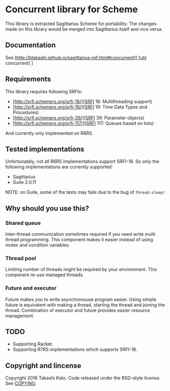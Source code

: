 Concurrent library for Scheme
=============================

This library is extracted Sagittarius Scheme for portability. The changes
made on this library would be merged into Sagittarius itself and vice versa.

Documentation
-------------

See [http://ktakashi.github.io/sagittarius-ref.html#concurrent](`(util concurrent)`)


Requirements
------------

This library requires following SRFIs:

- [http://srfi.schemers.org/srfi-18/](SRFI 18: Multithreading support)
- [http://srfi.schemers.org/srfi-19/](SRFI 19: Time Data Types and Procedures)
- [http://srfi.schemers.org/srfi-39/](SRFI 39: Parameter objects)
- [http://srfi.schemers.org/srfi-117/](SRFI 117: Queues based on lists)


And currently only implemented on R6RS.

Tested implementations
----------------------

Unfortunately, not all R6RS implementations support SRFI-18. So only the
following implementations are currently supported:

- Sagittarius
- Guile 2.0.11

NOTE: on Guile, some of the tests may faile due to the bug of `thread-sleep!`

Why should you use this?
------------------------

### Shared queue
Inter-thread communication sometimes required if you need write multi thread
programming. This component makes it easier instead of using mutex and
condition variables.

### Thread pool
Limiting number of threads might be required by your environment. This
component re-use managed threads.

### Future and executor 
Future makes you to write asynchronouse program easier. Using simple future
is equivalent with making a thread, starting the thread and joining the 
thread. Combination of executor and future provides easier resource 
management.


TODO
----

- Supporting Racket.
- Supporting R7RS implementations which supports SRFI-18.

Copyright and lincense
----------------------

Copyright 2016 Takashi Kato. Code released under the BSD-style license.
See [COPYING](COPYING).
